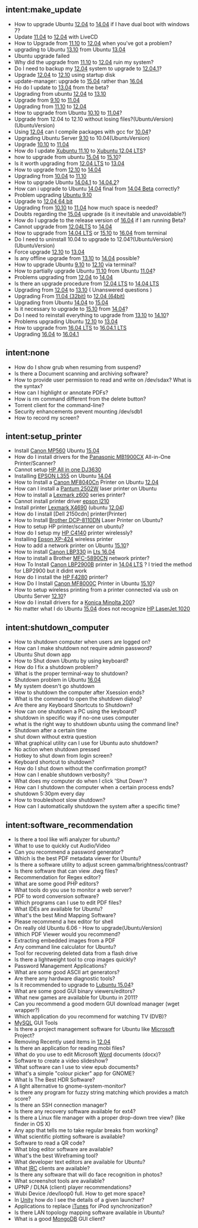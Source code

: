 ## intent:make_update
- How to upgrade Ubuntu [12.04](UbuntuVersion) to [14.04](UbuntuVersion) if I have dual boot with windows 7?
- Update [11.04](UbuntuVersion) to [12.04](UbuntuVersion) with LiveCD
- How to Upgrade from [11.10](UbuntuVersion) to [12.04](UbuntuVersion) when you've got a problem?
- upgrading to Ubuntu [13.10](UbuntuVersion) from Ubuntu [13.04](UbuntuVersion)
- Ubuntu upgrade failed
- Why did the upgrade from [11.10](UbuntuVersion) to [12.04](UbuntuVersion) ruin my system?
- Do I need to backup my [12.04](UbuntuVersion) system to upgrade to [12.04.1](UbuntuVersion)?
- Upgrade [12.04](UbuntuVersion) to [12.10](UbuntuVersion) using startup disk
- update-manager: upgrade to [15.04](UbuntuVersion) rather than [16.04](UbuntuVersion)
- Ho do I update to [13.04](UbuntuVersion) from the beta?
- Upgrading from ubuntu [12.04](UbuntuVersion) to [13.10](UbuntuVersion)
- Upgrade from [9.10](UbuntuVersion) to [11.04](UbuntuVersion)
- Upgrading from [11.10](UbuntuVersion) to [12.04](UbuntuVersion)
- How to upgrade from Ubuntu [10.10](UbuntuVersion) to [11.04](UbuntuVersion)?
- Upgrade from 12.04 to 12.10 without losing files?(UbuntuVersion)(UbuntuVersion)
- Using [12.04](UbuntuVersion) can I compile packages with gcc for [10.04](UbuntuVersion)?
- Upgrading Ubuntu Server [9.10](UbuntuVersion) to 10.04(UbuntuVersion)
- Upgrade [10.10](UbuntuVersion) to [11.04](UbuntuVersion)
- How do I update [Xubuntu 11.10](UbuntuVersion) to [Xubuntu 12.04 LTS](UbuntuVersion)?
- how to upgrade from ubuntu [15.04](UbuntuVersion) to [15.10](UbuntuVersion)?
- Is it worth upgrading from [12.04 LTS](UbuntuVersion) to [13.04](UbuntuVersion)
- How to upgrade from [12.10](UbuntuVersion) to [14.04](UbuntuVersion)
- Upgrading from [10.04](UbuntuVersion) to [11.10](UbuntuVersion)
- How to upgrade Ubuntu [14.04.1](UbuntuVersion) to [14.04.2](UbuntuVersion)?
- How can i upgrade to Ubuntu [14.04](UbuntuVersion) final from [14.04 Beta](UbuntuVersion) correctly?
- Problem upgrading [Ubuntu 9.10](UbuntuVersion)
- Upgrade to [12.04 64 bit](UbuntuVersion)
- Upgrading from [10.10](UbuntuVersion) to [11.04](UbuntuVersion) how much space is needed?
- Doubts regarding the [15.04](UbuntuVersion) upgrade (is it inevitable and unavoidable?)
- How do I upgrade to the release version of [16.04](UbuntuVersion) if I am running Beta?
- Cannot upgrade from [12.04LTS](UbuntuVersion) to [14.04](UbuntuVersion)
- How to upgrade from [14.04 LTS](UbuntuVersion) or [15.10](UbuntuVersion) to [16.04](UbuntuVersion) from terminal
- Do I need to uninstall 10.04 to upgrade to 12.04?(UbuntuVersion)(UbuntuVersion)
- Force upgrade [12.10](UbuntuVersion) to [13.04](UbuntuVersion)
- Is any offline upgrade from [13.10](UbuntuVersion) to [14.04](UbuntuVersion) possible?
- How to upgrade Ubuntu [9.10](UbuntuVersion) to [12.10](UbuntuVersion) via terminal?
- How to partially upgrade Ubuntu [11.10](UbuntuVersion) from Ubuntu [11.04](UbuntuVersion)?
- Problems upgrading from [12.04](UbuntuVersion) to [14.04](UbuntuVersion)
- Is there an upgrade procedure from [12.04 LTS](UbuntuVersion) to [14.04 LTS](UbuntuVersion)
- Upgrading from [12.04](UbuntuVersion) to [13.10](UbuntuVersion) ( Unanswered questions )
- Upgrading From [11.04 (32bit)](UbuntuVersion) to [12.04 (64bit)](UbuntuVersion)
- Upgrading from Ubuntu [14.04](UbuntuVersion) to [15.04](UbuntuVersion)
- Is it necessary to upgrade to [15.10](UbuntuVersion) from [14.04](UbuntuVersion)?
- Do I need to reinstall everything to upgrade from [13.10](UbuntuVersion) to [14.10](UbuntuVersion)?
- Problems upgrading Ubuntu [12.10](UbuntuVersion) to [13.04](UbuntuVersion)
- How to upgrade from [16.04 LTS](UbuntuVersion) to [16.04.1 LTS](UbuntuVersion)
- Upgrading [16.04](UbuntuVersion) to [16.04.1](UbuntuVersion)

## intent:none
- How do I show grub when resuming from suspend?
- Is there a Document scanning and archiving software?
- How to provide user permission to read and write on /dev/sdax? What is the syntax?
- How can I highlight or annotate PDFs?
- How is rm command different from the delete button?
- Torrent client for the command-line?
- Security enhancements prevent mounting /dev/sdb1
- How to record my screen?

## intent:setup_printer
- Install [Canon MP560](Printer) Ubuntu [15.04](UbuntuVersion)
- How do I install drivers for the [Panasonic MB1900CX](Printer) All-in-One Printer/Scanner?
- Cannot setup [HP All in one DJ3630](Printer)
- Installing [EPSON L355](Printer) on Ubuntu [14.04](UbuntuVersion)
- How to Install a [Canon MF8040Cn](Printer) Printer on Ubuntu [12.04](UbuntuVersion)
- How can I install a [Pantum 2502W](Printer) laser printer on Ubuntu
- How to install a [Lexmark z600](Printer) series printer?
- Cannot install printer driver [epson l210](Printer)
- Install printer [Lexmark X4690](Printer) (ubuntu [12.04](UbuntuVersion))
- How do I install [Dell 2150cdn] printer(Printer)
- How to Install [Brother DCP-8110DN](Printer) Laser Printer on Ubuntu?
- How to setup HP printer/scanner on ubuntu?
- How do I setup my [HP C4140](Printer) printer wirelessly?
- Installing [Epson XP-424](Printer) wireless printer
- How to add a network printer on Ubuntu [15.10](UbuntuVersion)?
- How to install [Canon LBP330](Printer) in [Lts 16.04](UbuntuVersion)
- How to install a Brother [MFC-5890CN](Printer) network printer?
- How To Install [Canon LBP2900B](Printer) printer in [14.04 LTS](UbuntuVersion) ? I tried the method for LBP2900 but it didnt work
- How do I install the [HP F4280](Printer) printer?
- How Do I Install [Canon MF8000C](Printer) Printer in Ubuntu [15.10](UbuntuVersion)?
- How to setup wireless printing from a printer connected via usb on Ubuntu Server [12.10](UbuntuVersion)?
- How do I install drivers for a [Konica Minolta 200](Printer)?
- No matter what I do Ubuntu [15.04](UbuntuVersion) does not recognize [HP LaserJet 1020](Printer)

## intent:shutdown_computer
- How to shutdown computer when users are logged on?
- How can I make shutdown not require admin password?
- Ubuntu Shut down app
- How to Shut down Ubuntu by using keyboard?
- How do I fix a shutdown problem?
- What is the proper terminal-way to shutdown?
- Shutdown problem in Ubuntu [16.04](UbuntuVersion)
- My system doesn't go shutdown
- How to shutdown the computer after Xsession ends?
- What is the command to open the shutdown dialog?
- Are there any Keyboard Shortcuts to Shutdown?
- How can one shutdown a PC using the keyboard?
- shutdown in specific way if no-one uses computer
- what is the right way to shutdown ubuntu using the command line?
- Shutdown after a certain time
- shut down without extra question
- What graphical utility can I use for Ubuntu auto shutdown?
- No action when shutdown pressed
- Hotkey to shut down from login screen?
- Keyboard shortcut to shutdown?
- How do I shut down without the confirmation prompt?
- How can I enable shutdown verbosity?
- What does my computer do when I click 'Shut Down'?
- How can I shutdown the computer when a certain process ends?
- shutdown 5:30pm every day
- How to troubleshoot slow shutdown?
- How can I automatically shutdown the system after a specific time?

## intent:software_recommendation
- Is there a tool like wifi analyzer for ubuntu?
- What to use to quickly cut Audio/Video
- Can you recommend a password generator?
- Which is the best PDF metadata viewer for Ubuntu?
- Is there a software utility to adjust screen gamma/brightness/contrast?
- Is there software that can view .dwg files?
- Recommendation for Regex editor?
- What are some good PHP editors?
- What tools do you use to monitor a web server?
- PDF to word conversion software?
- Which programs can I use to edit PDF files?
- What IDEs are available for Ubuntu?
- What's the best Mind Mapping Software?
- Please recommend a hex editor for shell
- On really old Ubuntu 6.06 - How to upgrade(UbuntuVersion)
- Which PDF Viewer would you recommend?
- Extracting embedded images from a PDF
- Any command line calculator for Ubuntu?
- Tool for recovering deleted data from a flash drive
- Is there a lightweight tool to crop images quickly?
- Password Management Applications?
- What are some good ASCII art generators?
- Are there any hardware diagnostic tools?
- Is it recommended to upgrade to [Lubuntu 15.04](UbuntuVersion)?
- What are some good GUI binary viewers/editors?
- What new games are available for Ubuntu in 2011?
- Can you recommend a good modern GUI download manager (wget wrapper?)
- Which application do you recommend for watching TV (DVB)?
- [MySQL](SoftwareName) GUI Tools
- Is there a project management software for Ubuntu like [Microsoft](SoftwareName) Project?
- Removing Recently used items in [12.04](UbuntuVersion)
- Is there an application for reading mobi files?
- What do you use to edit Microsoft [Word](SoftwareName) documents (docx)?
- Software to create a video slideshow?
- What software can I use to view epub documents?
- What's a simple "colour picker" app for GNOME?
- What Is The Best HDR Software?
- A light alternative to gnome-system-monitor?
- Is there any program for fuzzy string matching which provides a match score?
- Is there an SSH connection manager?
- Is there any recovery software available for ext4?
- Is there a Linux file manager with a proper drop-down tree view? (like finder in OS X)
- Any app that tells me to take regular breaks from working?
- What scientific plotting software is available?
- Software to read a QR code?
- What blog editor software are available?
- What's the best Wireframing tool?
- What developer text editors are available for Ubuntu?
- What [IRC](SoftwareName) clients are available?
- Is there any software that will do face recognition in photos?
- What screenshot tools are available?
- UPNP / DLNA (client) player recommendations?
- Wubi Device /dev/loop0 full. How to get more space?
- In [Unity](SoftwareName) how do I see the details of a given launcher?
- Applications to replace [iTunes](SoftwareName) for iPod synchronization?
- Is there LAN topology mapping software available in Ubuntu?
- What is a good [MongoDB](SoftwareName) GUI client?
